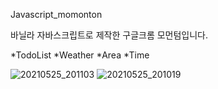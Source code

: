 Javascript_momonton

바닐라 자바스크립트로 제작한 구글크롬 모먼텀입니다.

*TodoList
*Weather
*Area
*Time

![20210525_201103](https://user-images.githubusercontent.com/79817676/119489080-4082f380-bd96-11eb-9bd9-5ba24b9679e5.png)
![20210525_201019](https://user-images.githubusercontent.com/79817676/119489087-424cb700-bd96-11eb-9a69-3c0fd422def2.png)
